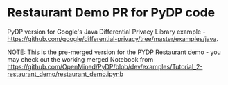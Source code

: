 # Restaurant Demo PR for PyDP code
PyDP version for Google's Java Differential Privacy Library example - https://github.com/google/differential-privacy/tree/master/examples/java.

NOTE: This is the pre-merged version for the PYDP Restaurant demo - you may check out the working merged Notebook from https://github.com/OpenMined/PyDP/blob/dev/examples/Tutorial_2-restaurant_demo/restaurant_demo.ipynb
